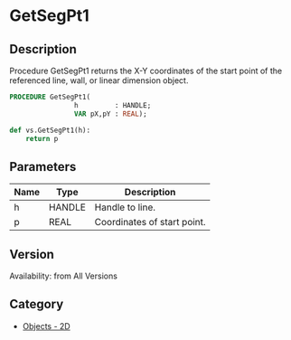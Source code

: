 # GetSegPt1

## Description
Procedure GetSegPt1 returns the X-Y coordinates of the start point of the referenced line, wall, or linear dimension object.

```pascal
PROCEDURE GetSegPt1(
				h         : HANDLE;
				VAR pX,pY : REAL);
```

```python
def vs.GetSegPt1(h):
    return p
```

## Parameters
|Name|Type|Description|
|---|---|---|
|h|HANDLE|Handle to line.|
|p|REAL|Coordinates of start point.|

## Version
Availability: from All Versions

## Category
* [Objects - 2D](../Categories/Objects%20-%202D.md)
